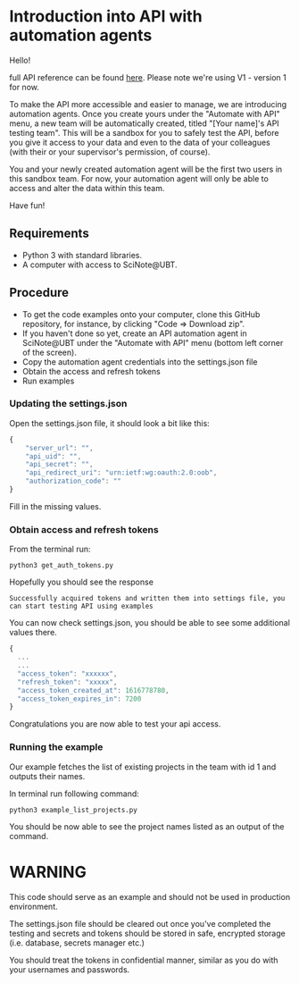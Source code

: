 # Introduction into API with automation agents

Hello!

full API reference can be found [here]([https://scinote-eln.github.io/scinote-api-docs/#introduction](https://scinote-eln.github.io/scinote-api-docs/#introduction)). Please note we're using V1 - version 1 for now. 

To make the API more accessible and easier to manage, we are introducing automation agents. 
Once you create yours under the "Automate with API" menu, a new team will be automatically created,
titled "[Your name]'s API testing team". This will be a sandbox for you to safely test the API, before you give 
it access to your data and even to the data of your colleagues (with their or your supervisor's permission, of course). 

You and your newly created automation agent will be the first two users in this sandbox team. 
For now, your automation agent will only be able to access and alter the data within this team. 

Have fun!

## Requirements
- Python 3 with standard libraries. 
- A computer with access to SciNote@UBT. 

## Procedure
- To get the code examples onto your computer, clone this GitHub repository, for instance, by clicking "Code => Download zip".  
- If you haven't done so yet, create an API automation agent in SciNote@UBT under the "Automate with API" menu (bottom left corner of the screen).
- Copy the automation agent credentials into the settings.json file
- Obtain the access and refresh tokens
- Run examples

### Updating the settings.json
Open the settings.json file, it should look a bit like this:
```javascript
{
    "server_url": "",
    "api_uid": "",
    "api_secret": "",
    "api_redirect_uri": "urn:ietf:wg:oauth:2.0:oob",
    "authorization_code": ""
}
```
Fill in the missing values.

### Obtain access and refresh tokens
From the terminal run:
```
python3 get_auth_tokens.py
```

Hopefully you should see the response
```
Successfully acquired tokens and written them into settings file, you can start testing API using examples
```

You can now check settings.json, you should be able to see some additional values there. 
```javascript
{
  ...
  ...
  "access_token": "xxxxxx",
  "refresh_token": "xxxxx",
  "access_token_created_at": 1616778780,
  "access_token_expires_in": 7200
}
```
Congratulations you are now able to test your api access. 

### Running the example
Our example fetches the list of existing projects in the team with id 1 and outputs their names.

In terminal run following command:

```
python3 example_list_projects.py
```

You should be now able to see the project names listed as an output of the command. 


# WARNING

This code should serve as an example and should not be used in production environment. 

The settings.json file should be cleared out once you've completed the testing and secrets and tokens should be stored in safe, encrypted storage (i.e. database, secrets manager etc.) 

You should treat the tokens in confidential manner, similar as you do with your usernames and passwords. 
